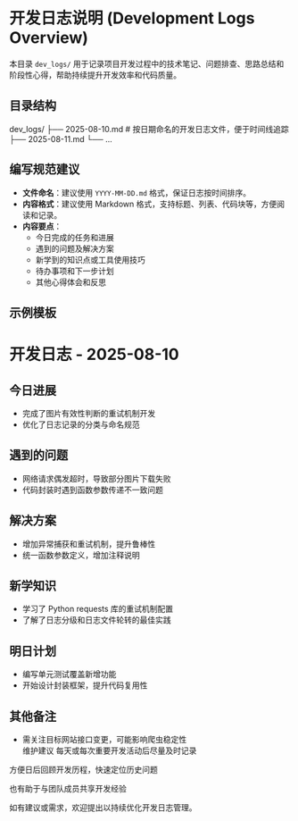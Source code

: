 # 开发日志说明 (Development Logs Overview)

本目录 `dev_logs/` 用于记录项目开发过程中的技术笔记、问题排查、思路总结和阶段性心得，帮助持续提升开发效率和代码质量。

## 目录结构

dev_logs/
├── 2025-08-10.md # 按日期命名的开发日志文件，便于时间线追踪
├── 2025-08-11.md
└── ...

## 编写规范建议

- **文件命名**：建议使用 `YYYY-MM-DD.md` 格式，保证日志按时间排序。
- **内容格式**：建议使用 Markdown 格式，支持标题、列表、代码块等，方便阅读和记录。
- **内容要点**：
  - 今日完成的任务和进展
  - 遇到的问题及解决方案
  - 新学到的知识点或工具使用技巧
  - 待办事项和下一步计划
  - 其他心得体会和反思

## 示例模板

# 开发日志 - 2025-08-10

## 今日进展

- 完成了图片有效性判断的重试机制开发
- 优化了日志记录的分类与命名规范

## 遇到的问题

- 网络请求偶发超时，导致部分图片下载失败
- 代码封装时遇到函数参数传递不一致问题

## 解决方案

- 增加异常捕获和重试机制，提升鲁棒性
- 统一函数参数定义，增加注释说明

## 新学知识

- 学习了 Python requests 库的重试机制配置
- 了解了日志分级和日志文件轮转的最佳实践

## 明日计划

- 编写单元测试覆盖新增功能
- 开始设计封装框架，提升代码复用性

## 其他备注

- 需关注目标网站接口变更，可能影响爬虫稳定性  
  维护建议
  每天或每次重要开发活动后尽量及时记录

方便日后回顾开发历程，快速定位历史问题

也有助于与团队成员共享开发经验

如有建议或需求，欢迎提出以持续优化开发日志管理。
